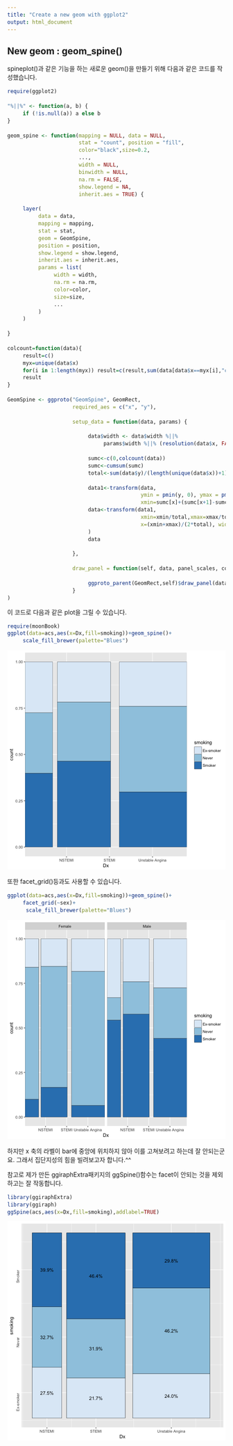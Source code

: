 ```yaml
---
title: "Create a new geom with ggplot2"
output: html_document
---
```




## New geom : geom_spine()

spineplot()과 같은 기능을 하는 새로운 geom()을 만들기 위해 다음과 같은 코드를 작성했습니다.


```r
require(ggplot2)

"%||%" <- function(a, b) {
     if (!is.null(a)) a else b
}

geom_spine <- function(mapping = NULL, data = NULL,
                       stat = "count", position = "fill",
                       color="black",size=0.2,
                       ...,
                       width = NULL,
                       binwidth = NULL,
                       na.rm = FALSE,
                       show.legend = NA,
                       inherit.aes = TRUE) {
     
     layer(
          data = data,
          mapping = mapping,
          stat = stat,
          geom = GeomSpine,
          position = position,
          show.legend = show.legend,
          inherit.aes = inherit.aes,
          params = list(
               width = width,
               na.rm = na.rm,
               color=color,
               size=size,
               ...
          )
     )
    
}

colcount=function(data){
     result=c() 
     myx=unique(data$x)
     for(i in 1:length(myx)) result=c(result,sum(data[data$x==myx[i],"count"]))
     result                                     
}

GeomSpine <- ggproto("GeomSpine", GeomRect,
                     required_aes = c("x", "y"),
                     
                     setup_data = function(data, params) {
                         
                          data$width <- data$width %||%
                               params$width %||% (resolution(data$x, FALSE) * 0.9)
                          
                          sumc<-c(0,colcount(data))
                          sumc<-cumsum(sumc)
                          total<-sum(data$y)/(length(unique(data$x))+1)
                         
                          data1<-transform(data,
                                           ymin = pmin(y, 0), ymax = pmax(y, 0),
                                           xmin=sumc[x]+(sumc[x+1]-sumc[x])*(1-width)/2,xmax=sumc[x+1]-sumc[x+1]*(1-width)/2)
                          data<-transform(data1,
                                           xmin=xmin/total,xmax=xmax/total,          
                                           x=(xmin+xmax)/(2*total), width=xmax-xmin
                          )
                          data
                          
                     },
                     
                     draw_panel = function(self, data, panel_scales, coord, width = NULL) {
                          
                          ggproto_parent(GeomRect,self)$draw_panel(data, panel_scales, coord)
                     }
)
```


이 코드로 다음과 같은 plot을 그릴 수 있습니다.


```r
require(moonBook)
ggplot(data=acs,aes(x=Dx,fill=smoking))+geom_spine()+
     scale_fill_brewer(palette="Blues")
```

![plot of chunk unnamed-chunk-2](figure/unnamed-chunk-2-1.png)

또한 facet_grid()등과도 사용할 수 있습니다.

```r
ggplot(data=acs,aes(x=Dx,fill=smoking))+geom_spine()+
     facet_grid(~sex)+
      scale_fill_brewer(palette="Blues")
```

![plot of chunk unnamed-chunk-3](figure/unnamed-chunk-3-1.png)

하지만 x 축의 라벨이 bar에 중앙에 위치하지 않아 이를 고쳐보려고 하는데 잘 안되는군요. 그래서 집단지성의 힘을 빌려보고자 합니다.^^

참고로 제가 만든 ggiraphExtra패키지의 ggSpine()함수는 facet이 안되는 것을 제외하고는 잘 작동합니다.


```r
library(ggiraphExtra)
library(ggiraph)
ggSpine(acs,aes(x=Dx,fill=smoking),addlabel=TRUE)
```

![plot of chunk unnamed-chunk-4](figure/unnamed-chunk-4-1.png)



